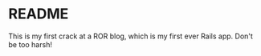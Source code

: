 # README

This is my first crack at a ROR blog, which is my first ever Rails app. Don't be too harsh!

